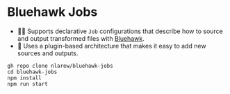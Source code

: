 # Bluehawk Jobs

- 👩‍🚒 Supports declarative `Job` configurations that describe how to source and output transformed files with [Bluehawk](https://github.com/mongodb-university/Bluehawk/).
- 🔌 Uses a plugin-based architecture that makes it easy to add new sources and outputs.

```shell
gh repo clone nlarew/bluehawk-jobs
cd bluehawk-jobs
npm install
npm run start
```
